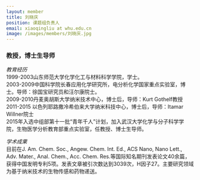 ```yaml
---
layout: member
title: 刘晓庆
position: 课题组负责人
email: xiaoqingliu at whu.edu.cn
image: /images/members/刘晓庆.jpg
---
```


### 教授，博士生导师


<div class="bigspacer"></div>

*教育经历*  
1999-2003山东师范大学化学化工与材料科学学院，学士。  
2003-2009中国科学院长春应用化学研究所，电分析化学国家重点实验室，博士。导师：徐国宝研究员和汪尔康院士。  
2009-2010丹麦奥胡斯大学纳米技术中心，博士后，导师：Kurt Gothelf教授  
2011-2015 以色列耶路撒冷希伯来大学纳米科技中心，博士后，导师：Itamar Willner院士  
2015年入选中组部第十一批“青年千人”计划，加入武汉大学化学与分子科学学院，生物医学分析教育部重点实验室，任教授、博士生导师。  

*学术成果*  
目前在J. Am. Chem. Soc., Angew. Chem. Int. Ed., ACS Nano, Nano Lett., Adv. Mater., Anal. Chem., Acc. Chem. Res.等国际知名期刊发表论文40余篇，获得中国发明专利5项。发表文章被引次数达到3039次，H因子27。主要研究领域为基于纳米技术的生物传感和药物递送。
